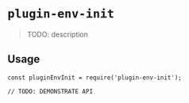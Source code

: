 # `plugin-env-init`

> TODO: description

## Usage

```
const pluginEnvInit = require('plugin-env-init');

// TODO: DEMONSTRATE API
```

